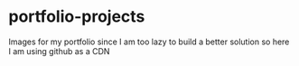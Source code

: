 # portfolio-projects
Images for my portfolio since I am too lazy to build a better solution so here I am using github as a CDN

